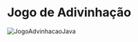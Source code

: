 # Jogo de Adivinhação

![JogoAdvinhacaoJava](https://github.com/vianaxx/JogoAdivinhacao/assets/124326973/87fcc686-bf7d-49a4-a80d-0d31798b9f0a)
